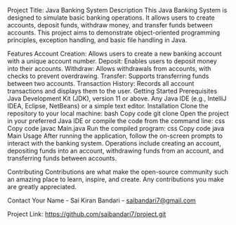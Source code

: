 Project Title: Java Banking System
Description
This Java Banking System is designed to simulate basic banking operations. It allows users to create accounts, deposit funds, withdraw money, and transfer funds between accounts. This project aims to demonstrate object-oriented programming principles, exception handling, and basic file handling in Java.

Features
Account Creation: Allows users to create a new banking account with a unique account number.
Deposit: Enables users to deposit money into their accounts.
Withdraw: Allows withdrawals from accounts, with checks to prevent overdrawing.
Transfer: Supports transferring funds between two accounts.
Transaction History: Records all account transactions and displays them to the user.
Getting Started
Prerequisites
Java Development Kit (JDK), version 11 or above.
Any Java IDE (e.g., IntelliJ IDEA, Eclipse, NetBeans) or a simple text editor.
Installation
Clone the repository to your local machine:
bash
Copy code
git clone 
Open the project in your preferred Java IDE or compile the code from the command line:
css
Copy code
javac Main.java
Run the compiled program:
css
Copy code
java Main
Usage
After running the application, follow the on-screen prompts to interact with the banking system. Operations include creating an account, depositing funds into an account, withdrawing funds from an account, and transferring funds between accounts.

Contributing
Contributions are what make the open-source community such an amazing place to learn, inspire, and create. Any contributions you make are greatly appreciated.


Contact
Your Name - Sai Kiran Bandari - saibandari7@gmail.com

Project Link: https://github.com/saibandari7/project.git

